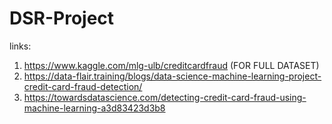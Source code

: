 # DSR-Project

links:
1. https://www.kaggle.com/mlg-ulb/creditcardfraud     (FOR FULL DATASET)
2. https://data-flair.training/blogs/data-science-machine-learning-project-credit-card-fraud-detection/
3. https://towardsdatascience.com/detecting-credit-card-fraud-using-machine-learning-a3d83423d3b8
